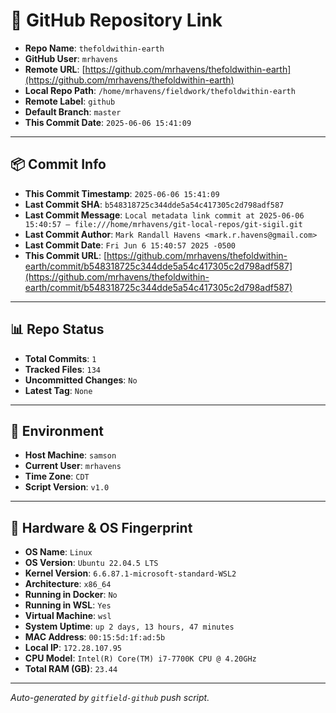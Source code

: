 # 🔗 GitHub Repository Link

- **Repo Name**: `thefoldwithin-earth`
- **GitHub User**: `mrhavens`
- **Remote URL**: [https://github.com/mrhavens/thefoldwithin-earth](https://github.com/mrhavens/thefoldwithin-earth)
- **Local Repo Path**: `/home/mrhavens/fieldwork/thefoldwithin-earth`
- **Remote Label**: `github`
- **Default Branch**: `master`
- **This Commit Date**: `2025-06-06 15:41:09`

---

## 📦 Commit Info

- **This Commit Timestamp**: `2025-06-06 15:41:09`
- **Last Commit SHA**: `b548318725c344dde5a54c417305c2d798adf587`
- **Last Commit Message**: `Local metadata link commit at 2025-06-06 15:40:57 — file:///home/mrhavens/git-local-repos/git-sigil.git`
- **Last Commit Author**: `Mark Randall Havens <mark.r.havens@gmail.com>`
- **Last Commit Date**: `Fri Jun 6 15:40:57 2025 -0500`
- **This Commit URL**: [https://github.com/mrhavens/thefoldwithin-earth/commit/b548318725c344dde5a54c417305c2d798adf587](https://github.com/mrhavens/thefoldwithin-earth/commit/b548318725c344dde5a54c417305c2d798adf587)

---

## 📊 Repo Status

- **Total Commits**: `1`
- **Tracked Files**: `134`
- **Uncommitted Changes**: `No`
- **Latest Tag**: `None`

---

## 🧭 Environment

- **Host Machine**: `samson`
- **Current User**: `mrhavens`
- **Time Zone**: `CDT`
- **Script Version**: `v1.0`

---

## 🧬 Hardware & OS Fingerprint

- **OS Name**: `Linux`
- **OS Version**: `Ubuntu 22.04.5 LTS`
- **Kernel Version**: `6.6.87.1-microsoft-standard-WSL2`
- **Architecture**: `x86_64`
- **Running in Docker**: `No`
- **Running in WSL**: `Yes`
- **Virtual Machine**: `wsl`
- **System Uptime**: `up 2 days, 13 hours, 47 minutes`
- **MAC Address**: `00:15:5d:1f:ad:5b`
- **Local IP**: `172.28.107.95`
- **CPU Model**: `Intel(R) Core(TM) i7-7700K CPU @ 4.20GHz`
- **Total RAM (GB)**: `23.44`

---

_Auto-generated by `gitfield-github` push script._
